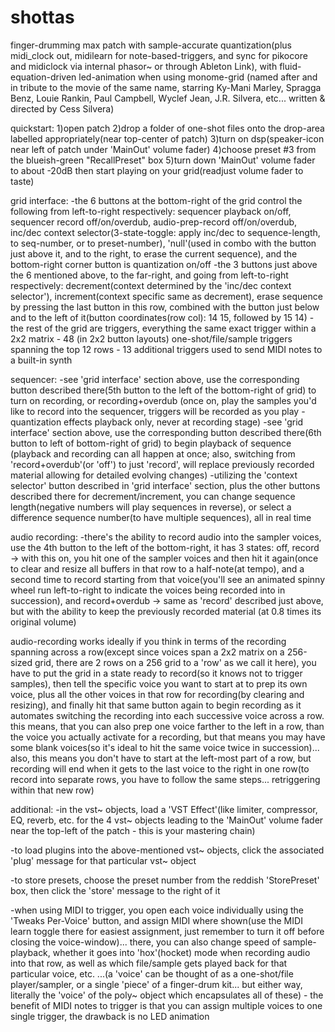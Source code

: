 # shottas
finger-drumming max patch with sample-accurate quantization(plus midi_clock out, midilearn for note-based-triggers, and sync for pikocore and midiclock via internal phasor~ or through Ableton Link), with fluid-equation-driven led-animation when using monome-grid
(named after and in tribute to the movie of the same name, starring Ky-Mani Marley, Spragga Benz, Louie Rankin, Paul Campbell, Wyclef Jean, J.R. Silvera, etc... written & directed by Cess Silvera)

quickstart:
1)open patch
2)drop a folder of one-shot files onto the drop-area labelled appropriately(near top-center of patch)
3)turn on dsp(speaker-icon near left of patch under 'MainOut' volume fader)
4)choose preset #3 from the blueish-green "RecallPreset" box
5)turn down 'MainOut' volume fader to about -20dB then start playing on your grid(readjust volume fader to taste)

grid interface:
-the 6 buttons at the bottom-right of the grid control the following from left-to-right respectively: sequencer playback on/off, sequencer record off/on/overdub, audio-prep-record off/on/overdub, inc/dec context selector(3-state-toggle: apply inc/dec to sequence-length, to seq-number, or to preset-number), 'null'(used in combo with the button just above it, and to the right, to erase the current sequence), and the bottom-right corner button is quantization on/off
-the 3 buttons just above the 6 mentioned above, to the far-right, and going from left-to-right respectively: decrement(context determined by the 'inc/dec context selector'), increment(context specific same as decrement), erase sequence by pressing the last button in this row, combined with the button just below and to the left of it(button coordinates(row col): 14 15, followed by 15 14)
-the rest of the grid are triggers, everything the same exact trigger within a 2x2 matrix - 48 (in 2x2 button layouts) one-shot/file/sample triggers spanning the top 12 rows - 13 additional triggers used to send MIDI notes to a built-in synth

sequencer:
-see 'grid interface' section above, use the corresponding button described there(5th button to the left of the bottom-right of grid) to turn on recording, or recording+overdub (once on, play the samples you'd like to record into the sequencer, triggers will be recorded as you play - quantization effects playback only, never at recording stage)
-see 'grid interface' section above, use the corresponding button described there(6th button to left of bottom-right of grid) to begin playback of sequence
(playback and recording can all happen at once; also, switching from 'record+overdub'(or 'off') to just 'record', will replace previously recorded material allowing for detailed evolving changes)
-utilizing the 'context selector' button described in 'grid interface' section, plus the other buttons described there for decrement/increment, you can change sequence length(negative numbers will play sequences in reverse), or select a difference sequence number(to have multiple sequences), all in real time

audio recording:
-there's the ability to record audio into the sampler voices, use the 4th button to the left of the bottom-right, it has 3 states: 
off, 
record -> with this on, you hit one of the sampler voices and then hit it again(once to clear and resize all buffers in that row to a half-note(at tempo), and a second time to record starting from that voice(you'll see an animated spinny wheel run left-to-right to indicate the voices being recorded into in succession), 
and record+overdub -> same as 'record' described just above, but with the ability to keep the previously recorded material (at 0.8 times its original volume)

audio-recording works ideally if you think in terms of the recording spanning across a row(except since voices span a 2x2 matrix on a 256-sized grid, there are 2 rows on a 256 grid to a 'row' as we call it here), you have to put the grid in a state ready to record(so it knows not to trigger samples), then tell the specific voice you want to start at to prep its own voice, plus all the other voices in that row for recording(by clearing and resizing), and finally hit that same button again to begin recording as it automates switching the recording into each successive voice across a row. this means, that you can also prep one voice farther to the left in a row, than the voice you actually activate for a recording, but that means you may have some blank voices(so it's ideal to hit the same voice twice in succession)... also, this means you don't have to start at the left-most part of a row, but recording will end when it gets to the last voice to the right in one row(to record into separate rows, you have to follow the same steps... retriggering within that new row)

additional:
-in the vst~ objects, load a 'VST Effect'(like limiter, compressor, EQ, reverb, etc. for the 4 vst~ objects leading to the 'MainOut' volume fader near the top-left of the patch - this is your mastering chain)

-to load plugins into the above-mentioned vst~ objects, click the associated 'plug' message for that particular vst~ object

-to store presets, choose the preset number from the reddish 'StorePreset' box, then click the 'store' message to the right of it

-when using MIDI to trigger, you open each voice individually using the 'Tweaks Per-Voice' button, and assign MIDI where shown(use the MIDI learn toggle there for easiest assignment, just remember to turn it off before closing the voice-window)... there, you can also change speed of sample-playback, whether it goes into 'hox'(hocket) mode when recording audio into that row, as well as which file/sample gets played back for that particular voice, etc.    ...(a 'voice' can be thought of as a one-shot/file player/sampler, or a single 'piece' of a finger-drum kit... but either way, literally the 'voice' of the poly~ object which encapsulates all of these) - the benefit of MIDI notes to trigger is that you can assign multiple voices to one single trigger, the drawback is no LED animation

